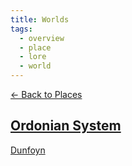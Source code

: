 ```yaml
---
title: Worlds
tags:
  - overview
  - place
  - lore
  - world
---
```

[<- Back to Places](../index.md)

## [Ordonian System](../system/ordon.md)

[Dunfoyn](dunfoyn.md)
